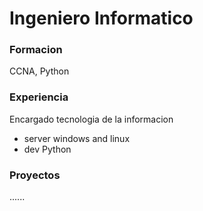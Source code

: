 # Ingeniero Informatico

### Formacion
CCNA, Python

### Experiencia 
Encargado tecnologia de la informacion
- server windows and linux
- dev Python
### Proyectos
......
